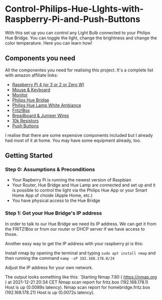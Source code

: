 # Control-Philips-Hue-LIghts-with-Raspberry-Pi-and-Push-Buttons

With this set up you can control any Light Bulb connected to your Philips Hue Bridge. 
You can toggle the light, change the brightness and change the color temperature.
Here you can learn how!

## Components you need

All the componentes you need for realising this project. 
It's a complete list with amazon affiliate links:

- [Raspberry Pi 4 (or 3 or 2 or Zero W)](https://amzn.to/3pfbdiW) 
- [Mouse & Keyboard](https://amzn.to/3FhlSj1)
- [Monitor](https://amzn.to/32lkzkk)
- [Philips Hue Bridge](https://amzn.to/3poGctj)
- [Philips Hue Lamp White Ambiance](https://amzn.to/3Fgyy9C)
- [Fritz!Box](https://amzn.to/3q7Ucqk)
- [Breadboard & Jumper Wires](https://amzn.to/3J6E15e)
- [10k Resistors](https://amzn.to/3EnyNPa)
- [Push Buttons](https://amzn.to/3EeDQ4b)

I realise that there are some expensive components included but I already had most of it at home. You may have some equipment already, too.

## Getting Started

### Step 0: Assumptions & Preconditions
- Your Rapberry Pi is running the newest version of Raspbian
- Your Router, Hue Bridge and Hue Lamp are connected and set up and it is possible to control the light via the Philips Hue App or your Smart Home App of choide (Apple Home, etc.)
- You have physical access to the Hue Bridge

### Step 1: Get your Hue Bridge's IP address

In order to talk to our Hue Bridge we need its IP address.
We can get it from the FRITZ!Box or from our router or DHCP server if we have access to those.

Another easy way to get the IP address with your raspberry pi is this:

Install nmap by opening the terminal and typing
`sudo apt install nmap`
and then running the command
`namp -sP 192.168.178.0/24`

Adjust the IP address for your own network. 

The output looks something like this:
`Starting Nmap 7.80 ( https://nmap.org ) at 2021-12-21 20:34 CET
Nmap scan report for fritz.box (192.168.178.1)
Host is up (0.0089s latency).
Nmap scan report for homebridge.fritz.box (192.168.178.21)
Host is up (0.0072s latency).
